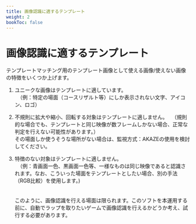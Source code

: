 ```yaml
---
title: 画像認識に適するテンプレート
weight: 2
bookToc: false
---
```


# 画像認識に適するテンプレート
テンプレートマッチング用のテンプレート画像として使える画像/使えない画像の特徴をいくつか上げます。

1. ユニークな画像はテンプレートに適しています。\
　（例：特定の場面（コースリザルト等）にしか表示されない文字、アイコン、ロゴ）

2. 不規則に拡大や縮小、回転する対象はテンプレートに適しません。
　（規則的な場合でも、テンプレートと同じ映像が数フレームしかない場合、正常な判定を行えない可能性があります。）\
その場面しか使うそうな場所がない場合は、監視方式：AKAZEの使用を検討してください。

3. 特徴のない対象はテンプレートに適しません。\
　（例：青画面一色、黒画面一色等、一様なものは同じ映像であると認識されます。なお、こういった場面をテンプレートとしたい場合、別の手法（RGB比較）を使用します。)
\
\
\
このように、画像認識を行える場面は限られます。このソフトを本運用する前に、自動でラップを取りたいゲームで画像認識を行えるかどうか考え、試行する必要があります。

